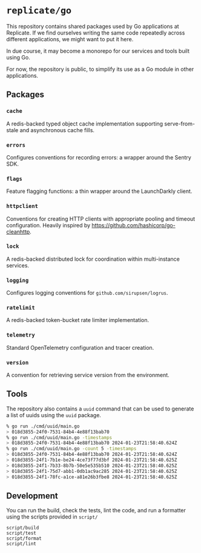 # `replicate/go`

This repository contains shared packages used by Go applications at Replicate.
If we find ourselves writing the same code repeatedly across different
applications, we might want to put it here.

In due course, it may become a monorepo for our services and tools built using
Go.

For now, the repository is public, to simplify its use as a Go module in other
applications.

## Packages

### `cache`

A redis-backed typed object cache implementation supporting serve-from-stale and
asynchronous cache fills.

### `errors`

Configures conventions for recording errors: a wrapper around the Sentry SDK.

### `flags`

Feature flagging functions: a thin wrapper around the LaunchDarkly client.

### `httpclient`

Conventions for creating HTTP clients with appropriate pooling and timeout
configuration. Heavily inspired by <https://github.com/hashicorp/go-cleanhttp>.

### `lock`

A redis-backed distributed lock for coordination within multi-instance services.

### `logging`

Configures logging conventions for `github.com/sirupsen/logrus`.

### `ratelimit`

A redis-backed token-bucket rate limiter implementation.

### `telemetry`

Standard OpenTelemetry configuration and tracer creation.

### `version`

A convention for retrieving service version from the environment.

## Tools

The repository also contains a `uuid` command that can be used to generate a list
of uuids using the `uuid` package.

```bash
% go run ./cmd/uuid/main.go
> 018d3855-24f0-7531-84b4-4e88f13bab70
% go run ./cmd/uuid/main.go -timestamps
> 018d3855-24f0-7531-84b4-4e88f13bab70 2024-01-23T21:58:40.624Z
% go run ./cmd/uuid/main.go -count 5 -timestamps
> 018d3855-24f0-7531-84b4-4e88f13bab70 2024-01-23T21:58:40.624Z
> 018d3855-24f1-7b1e-be24-4ce73f77d3bf 2024-01-23T21:58:40.625Z
> 018d3855-24f1-7b33-8b7b-50e5e535b510 2024-01-23T21:58:40.625Z
> 018d3855-24f1-75d7-abb1-0db1ac9ac285 2024-01-23T21:58:40.625Z
> 018d3855-24f1-78fc-a1ce-a81e26b3fbe8 2024-01-23T21:58:40.625Z
```

## Development

You can run the build, check the tests, lint the code, and run a formatter using
the scripts provided in `script/`

    script/build
    script/test
    script/format
    script/lint
